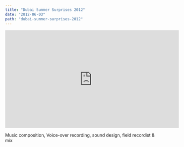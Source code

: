 ```yaml
---
title: "Dubai Summer Surprises 2012"
date: "2012-06-03"
path: "dubai-summer-surprises-2012"
---
```


<iframe width="560" height="315" src="https://www.youtube-nocookie.com/embed/2frwOmrrp-4" frameborder="0" allow="accelerometer; autoplay; encrypted-media; gyroscope; picture-in-picture" allowfullscreen></iframe>

Music composition, Voice-over recording, sound design, field recordist & mix
